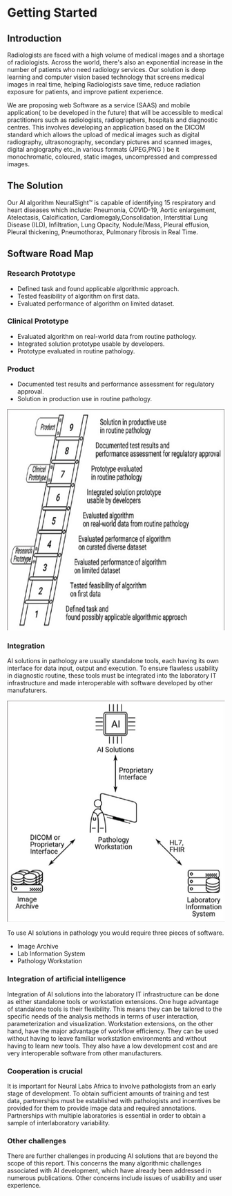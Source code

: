 # Getting Started
## Introduction
Radiologists are faced with a high volume of medical images and a shortage of radiologists. Across the world, there's also an exponential increase in the number of patients who need radiology services. Our solution is deep learning and computer vision based technology that screens medical images in real time, helping Radiologists save time, reduce radiation exposure for patients, and improve patient experience.

We are proposing web Software as a service (SAAS) and mobile application( to be developed in the future) that will be  accessible to medical practitioners such as radiologists, radiographers, hospitals and diagnostic centres. This involves developing an application based on the DICOM standard which allows the upload of medical images such as digital radiography, ultrasonography,  secondary pictures and scanned images, digital angiography etc.,in various formats (JPEG,PNG ) be it monochromatic, coloured,  static images, uncompressed and compressed images. 

## The Solution
Our AI algorithm NeuralSight™ is capable of identifying 15 respiratory and heart diseases which include: Pneumonia, COVID-19, Aortic enlargement, Atelectasis, Calcification, Cardiomegaly,Consolidation, Interstitial Lung Disease (ILD), Infiltration, Lung Opacity, Nodule/Mass, Pleural effusion, Pleural thickening, Pneumothorax, Pulmonary fibrosis  in Real Time.

## Software Road Map
### Research Prototype
* Defined task and found applicable algorithmic approach.
* Tested feasibility of algorithm on first data.
* Evaluated performance of algorithm on limited dataset.

### Clinical Prototype
* Evaluated algorithm on real-world data from routine pathology.
* Integrated solution prototype usable by developers.
* Prototype evaluated in routine pathology.

### Product
* Documented test results and performance assessment for regulatory approval.
* Solution in production use in routine pathology.
<img align="centre" src="https://github.com/NeuralSight/Get-to-Understand-NeuralSight-AI/blob/main/images/roadmap.png" width="712" height="512" />

### Integration
AI solutions in pathology are usually standalone tools, each having its  own interface for data input, output and execution. To ensure flawless usability in diagnostic routine, these tools must be integrated into the laboratory IT infrastructure and made interoperable with software developed by other manufaturers.

<img align="centre" src="https://github.com/NeuralSight/Get-to-Understand-NeuralSight-AI/blob/main/images/infrustructure.png" width="712" height="512" />

To use AI solutions in pathology you would require three pieces of software. 
* Image Archive
* Lab Information System
* Pathology Workstation


### Integration of artificial intelligence
Integration of AI solutions into the laboratory IT infrastructure can be done as either standalone tools or workstation extensions. One huge advantage of standalone tools is their flexibility. This means they can be tailored to the specific needs of the analysis methods in terms of user interaction, parameterization and visualization. Workstation extensions, on the other hand, have the major advantage of workflow efficiency. They can be used without having to leave familiar workstation environments and without having to learn new tools. They also have a low development cost and are very interoperable software from other manufacturers. 


### Cooperation is crucial
It is important for Neural Labs Africa to involve pathologists from an early stage of development. To obtain sufficient amounts of training and test data, partnerships must be established with pathologists and incentives be provided for them to provide image data and required annotations. Partnerships with multiple laboratories is essential in order to obtain a sample of interlaboratory variability.


### Other challenges
There are further challenges in producing AI solutions that are beyond the scope of this report. This concerns the many algorithmic challenges associated with AI development, which have already been addressed in numerous publications. Other concerns include issues of usability and user experience.

